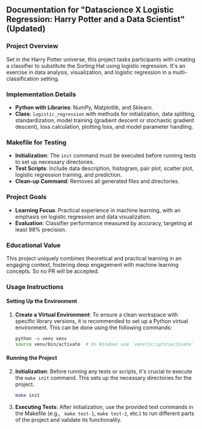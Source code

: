 ## Documentation for "Datascience X Logistic Regression: Harry Potter and a Data Scientist" (Updated)

### Project Overview

Set in the Harry Potter universe, this project tasks participants with creating a classifier to substitute the Sorting Hat using logistic regression. It's an exercise in data analysis, visualization, and logistic regression in a multi-classification setting.

### Implementation Details

- **Python with Libraries**: NumPy, Matplotlib, and Sklearn.
- **Class**: `logistic_regression` with methods for initialization, data splitting, standardization, model training (gradient descent or stochastic gradient descent), loss calculation, plotting loss, and model parameter handling.

### Makefile for Testing

- **Initialization**: The `init` command must be executed before running tests to set up necessary directories.
- **Test Scripts**: Include data description, histogram, pair plot, scatter plot, logistic regression training, and prediction.
- **Clean-up Command**: Removes all generated files and directories.

### Project Goals

- **Learning Focus**: Practical experience in machine learning, with an emphasis on logistic regression and data visualization.
- **Evaluation**: Classifier performance measured by accuracy, targeting at least 98% precision.

### Educational Value

This project uniquely combines theoretical and practical learning in an engaging context, fostering deep engagement with machine learning concepts. So no PR will be accepted.

### Usage Instructions

#### Setting Up the Environment

1. **Create a Virtual Environment**: To ensure a clean workspace with specific library versions, it is recommended to set up a Python virtual environment. This can be done using the following commands:

   ```bash
   python -m venv venv
   source venv/bin/activate  # On Windows use `venv\Scripts\activate`
   ```

#### Running the Project

2. **Initialization**: Before running any tests or scripts, it's crucial to execute the `make init` command. This sets up the necessary directories for the project.

   ```bash
   make init
   ```

3. **Executing Tests**: After initialization, use the provided test commands in the Makefile (e.g., ` make test-1`, `make test-2`, etc.) to run different parts of the project and validate its functionality.
